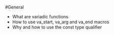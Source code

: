 #General
- What are variadic functions
- How to use va_start, va_arg and va_end macros
- Why and how to use the const type qualifier
